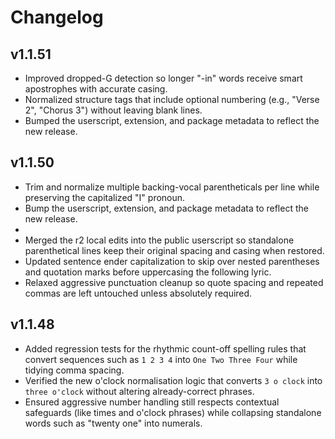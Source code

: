 # Changelog

## v1.1.51
- Improved dropped-G detection so longer "-in" words receive smart apostrophes with accurate casing.
- Normalized structure tags that include optional numbering (e.g., "Verse 2", "Chorus 3") without leaving blank lines.
- Bumped the userscript, extension, and package metadata to reflect the new release.

## v1.1.50
- Trim and normalize multiple backing-vocal parentheticals per line while preserving the capitalized "I" pronoun.
- Bump the userscript, extension, and package metadata to reflect the new release.
- 
- Merged the r2 local edits into the public userscript so standalone parenthetical lines keep their original spacing and casing when restored.
- Updated sentence ender capitalization to skip over nested parentheses and quotation marks before uppercasing the following lyric.
- Relaxed aggressive punctuation cleanup so quote spacing and repeated commas are left untouched unless absolutely required.

## v1.1.48
- Added regression tests for the rhythmic count-off spelling rules that convert sequences such as `1 2 3 4` into `One Two Three Four` while tidying comma spacing.
- Verified the new o'clock normalisation logic that converts `3 o clock` into `three o'clock` without altering already-correct phrases.
- Ensured aggressive number handling still respects contextual safeguards (like times and o'clock phrases) while collapsing standalone words such as "twenty one" into numerals.
